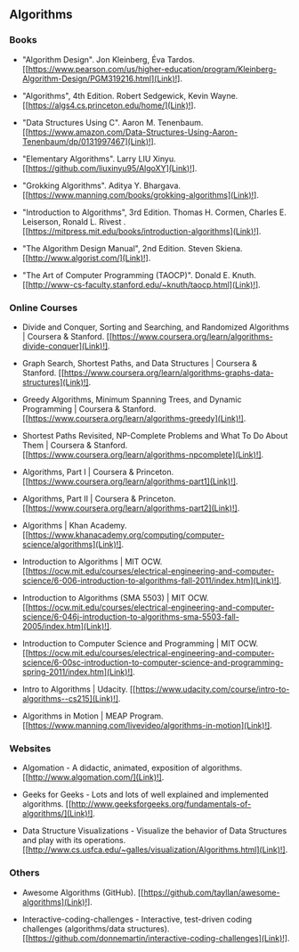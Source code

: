 
## Algorithms ##

### Books ###

- "Algorithm Design". Jon Kleinberg, Éva Tardos. [[https://www.pearson.com/us/higher-education/program/Kleinberg-Algorithm-Design/PGM319216.html](Link)!].

- "Algorithms", 4th Edition. Robert Sedgewick,‎ Kevin Wayne. [[https://algs4.cs.princeton.edu/home/](Link)!].

- "Data Structures Using C". Aaron M. Tenenbaum. [[https://www.amazon.com/Data-Structures-Using-Aaron-Tenenbaum/dp/0131997467](Link)!].

- "Elementary Algorithms". Larry LIU Xinyu. [[https://github.com/liuxinyu95/AlgoXY](Link)!].

- "Grokking Algorithms". Aditya Y. Bhargava. [[https://www.manning.com/books/grokking-algorithms](Link)!].

- "Introduction to Algorithms", 3rd Edition. Thomas H. Cormen, Charles E. Leiserson, Ronald L. Rivest . [[https://mitpress.mit.edu/books/introduction-algorithms](Link)!].

- "The Algorithm Design Manual", 2nd Edition. Steven Skiena. [[http://www.algorist.com/](Link)!].

- "The Art of Computer Programming (TAOCP)". Donald E. Knuth. [[http://www-cs-faculty.stanford.edu/~knuth/taocp.html](Link)!].

### Online Courses ####

- Divide and Conquer, Sorting and Searching, and Randomized Algorithms | Coursera & Stanford. [[https://www.coursera.org/learn/algorithms-divide-conquer](Link)!].

- Graph Search, Shortest Paths, and Data Structures | Coursera & Stanford. [[https://www.coursera.org/learn/algorithms-graphs-data-structures](Link)!].

- Greedy Algorithms, Minimum Spanning Trees, and Dynamic Programming | Coursera & Stanford. [[https://www.coursera.org/learn/algorithms-greedy](Link)!].

- Shortest Paths Revisited, NP-Complete Problems and What To Do About Them | Coursera & Stanford. [[https://www.coursera.org/learn/algorithms-npcomplete](Link)!].

- Algorithms, Part I | Coursera & Princeton. [[https://www.coursera.org/learn/algorithms-part1](Link)!].

- Algorithms, Part II | Coursera & Princeton. [[https://www.coursera.org/learn/algorithms-part2](Link)!].

- Algorithms | Khan Academy. [[https://www.khanacademy.org/computing/computer-science/algorithms](Link)!].

- Introduction to Algorithms | MIT OCW. [[https://ocw.mit.edu/courses/electrical-engineering-and-computer-science/6-006-introduction-to-algorithms-fall-2011/index.htm](Link)!].

- Introduction to Algorithms (SMA 5503) | MIT OCW. [[https://ocw.mit.edu/courses/electrical-engineering-and-computer-science/6-046j-introduction-to-algorithms-sma-5503-fall-2005/index.htm](Link)!].

- Introduction to Computer Science and Programming | MIT OCW. [[https://ocw.mit.edu/courses/electrical-engineering-and-computer-science/6-00sc-introduction-to-computer-science-and-programming-spring-2011/index.htm](Link)!].

- Intro to Algorithms | Udacity. [[https://www.udacity.com/course/intro-to-algorithms--cs215](Link)!].

- Algorithms in Motion | MEAP Program. [[https://www.manning.com/livevideo/algorithms-in-motion](Link)!].

### Websites ###

- Algomation - A didactic, animated, exposition of algorithms. [[http://www.algomation.com/](Link)!].

- Geeks for Geeks - Lots and lots of well explained and implemented algorithms. [[http://www.geeksforgeeks.org/fundamentals-of-algorithms/](Link)!].

- Data Structure Visualizations - Visualize the behavior of Data Structures and play with its operations. [[http://www.cs.usfca.edu/~galles/visualization/Algorithms.html](Link)!].


### Others ###

- Awesome Algorithms (GitHub). [[https://github.com/tayllan/awesome-algorithms](Link)!].

- Interactive-coding-challenges - Interactive, test-driven coding challenges (algorithms/data structures). [[https://github.com/donnemartin/interactive-coding-challenges](Link)!].


